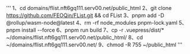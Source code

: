 '''
1、cd domains/flist.nft6gq111.serv00.net/public_html
2、git clone https://github.com/FEOQin/FList.git && cd FList
3、pnpm add -D @rollup/wasm-node@latest
4、rm -rf node_modules pnpm-lock.yaml
5、pnpm install --force
6、pnpm run build
7、cp -r .vuepress/dist/* ~/domains/flist.nft6gq111.serv00.net/public_html/
8、cd ~/domains/flist.nft6gq111.serv00.net/ 
9、chmod -R 755 ~/public_html
'''
